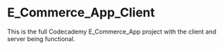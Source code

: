 # E_Commerce_App_Client
This is the full Codecademy E_Commerce_App project with the client and server being functional. 
